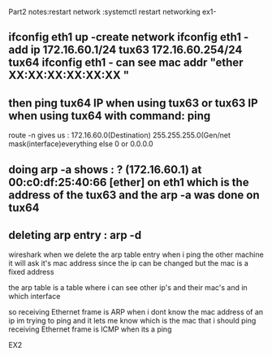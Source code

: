 Part2 
notes:restart network :systemctl restart networking
ex1-

ifconfig eth1 up -create network
ifconfig eth1 <ip> -add ip
                172.16.60.1/24 tux63
                172.16.60.254/24 tux64
ifconfig eth1 - can see mac addr "ether XX:XX:XX:XX:XX:XX "
--
then ping tux64 IP when using tux63 or
          tux63 IP when using tux64
with command: ping <IP> 
--
route -n gives us : 172.16.60.0(Destination) 255.255.255.0(Gen/net mask(interface)everything else 0 or 0.0.0.0

doing arp -a shows : ? (172.16.60.1) at 00:c0:df:25:40:66 [ether] on eth1
which is the address of the tux63 and the arp -a was done on tux64
--
deleting arp entry : arp -d <ip>
--
wireshark 
when we delete the arp table entry 
when i ping the other machine it will ask it's mac address 
since the ip can be changed but the mac is a fixed address

the arp table is a table where i can see other ip's and their mac's and in which interface

so  receiving Ethernet frame is ARP when i dont know the mac address of an ip im trying to ping and it lets me know which is the mac that i should ping
 receiving Ethernet frame is ICMP when its a ping


EX2
